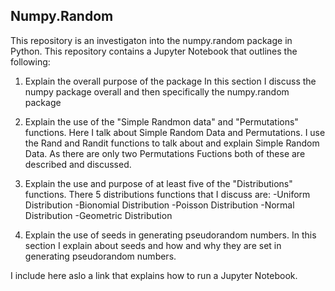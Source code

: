 ## Numpy.Random

This repository is an investigaton into the numpy.random package in Python. This repository contains a Jupyter Notebook that outlines the following:

1. Explain the overall purpose of the package
In this section I discuss the numpy package overall and then specifically the numpy.random package

2. Explain the use of the "Simple Randmon data" and "Permutations" functions.
Here I talk about Simple Random Data and Permutations. I use the Rand and Randit functions to talk about and explain Simple Random Data.
As there are only two Permutations Fuctions both of these are described and discussed.

3. Explain the use and purpose of at least five of the "Distributions" functions.
There 5 distributions functions that I discuss are:
-Uniform Distribution
-Bionomial Distribution 
-Poisson Distribution
-Normal Distribution
-Geometric Distribution

4. Explain the use of seeds in generating pseudorandom numbers.
In this section I explain about seeds and how and why they are set in generating pseudorandom numbers.

I include here aslo a link that explains how to run a Jupyter Notebook.

